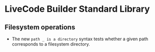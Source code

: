 # LiveCode Builder Standard Library
## Filesystem operations

* The new `path _ is a directory` syntax tests whether a given path
  corresponds to a filesystem directory.
